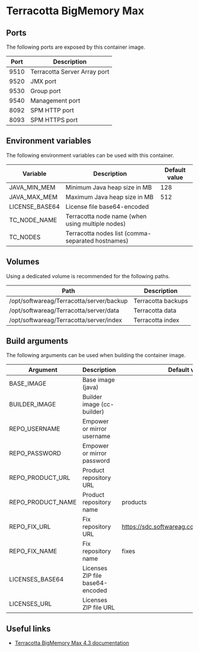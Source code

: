 # Terracotta BigMemory Max

## Ports

The following ports are exposed by this container image.

| Port | Description |
| ---- | ----------- |
| 9510 | Terracotta Server Array port |
| 9520 | JMX port |
| 9530 | Group port |
| 9540 | Management port |
| 8092 | SPM HTTP port |
| 8093 | SPM HTTPS port |

## Environment variables

The following environment variables can be used with this container.

| Variable | Description | Default value |
| -------- | ----------- | ------------- |
| JAVA_MIN_MEM | Minimum Java heap size in MB | 128 |
| JAVA_MAX_MEM | Maximum Java heap size in MB | 512 |
| LICENSE_BASE64 | License file base64-encoded | |
| TC_NODE_NAME | Terracotta node name (when using multiple nodes) | |
| TC_NODES | Terracotta nodes list (comma-separated hostnames) | |

## Volumes

Using a dedicated volume is recommended for the following paths.

| Path | Description |
| ---- | ----------- |
| /opt/softwareag/Terracotta/server/backup | Terracotta backups |
| /opt/softwareag/Terracotta/server/data | Terracotta data |
| /opt/softwareag/Terracotta/server/index | Terracotta index |

## Build arguments

The following arguments can be used when building the container image.

| Argument | Description | Default value |
| -------- | ----------- | ------------- |
| BASE_IMAGE | Base image (java) | |
| BUILDER_IMAGE | Builder image (cc-builder) | |
| REPO_USERNAME | Empower or mirror username | |
| REPO_PASSWORD | Empower or mirror password | |
| REPO_PRODUCT_URL | Product repository URL | |
| REPO_PRODUCT_NAME | Product repository name | products |
| REPO_FIX_URL | Fix repository URL | https://sdc.softwareag.com/updates/prodRepo |
| REPO_FIX_NAME | Fix repository name | fixes |
| LICENSES_BASE64 | Licenses ZIP file base64-encoded | |
| LICENSES_URL | Licenses ZIP file URL | |

## Useful links

- [Terracotta BigMemory Max 4.3 documentation](https://documentation.softwareag.com/onlinehelp/Rohan/terracotta_438/bigmemory-max/webhelp/index.html)
